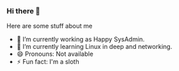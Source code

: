 ### Hi there 👋

Here are some stuff about me

- 🔭 I’m currently working as Happy SysAdmin.
- 🌱 I’m currently learning Linux in deep and networking.
- 😄 Pronouns: Not available
- ⚡ Fun fact: I'm a sloth
